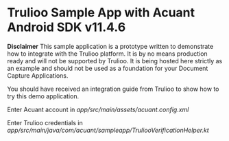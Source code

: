 # Trulioo Sample App with Acuant Android SDK v11.4.6

**Disclaimer**
This sample application is a prototype written to demonstrate how to integrate with the Trulioo platform. It is by no means production ready and will not be supported by Trulioo. It is being hosted here strictly as an example and should not be used as a foundation for your Document Capture Applications.

You should have received an integration guide from Trulioo to show how to try this demo application.

Enter Acuant account in *app/src/main/assets/acuant.config.xml*

Enter Trulioo credentials in *app/src/main/java/com/acuant/sampleapp/TruliooVerificationHelper.kt*